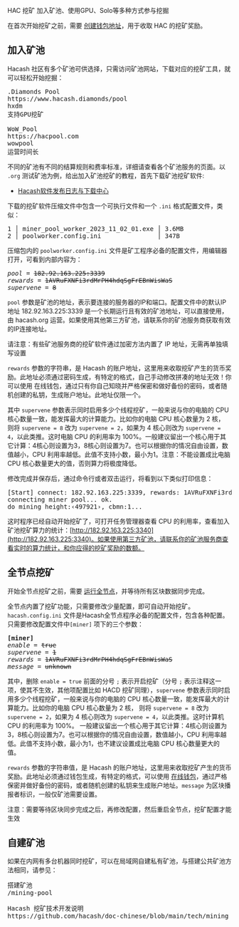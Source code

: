 HAC 挖矿
加入矿池、使用GPU、Solo等多种方式参与挖掘






在首次开始挖矿之前，需要 [创建钱包地址](https://wallet.hacash.org?lang=[:=lang.useset:])，用于收取 HAC 的挖矿奖励。


<a name="pool"></a>

## 加入矿池

Hacash 社区有多个矿池可供选择，只需访问矿池网站，下载对应的挖矿工具，就可以轻松开始挖掘：

<pre class="links">
.Diamonds Pool
https://www.hacash.diamonds/pool
hxdm
支持GPU挖矿

WoW_Pool
https://hacpool.com
wowpool
运营时间长
</pre>

不同的矿池有不同的结算规则和费率标准，详细请查看各个矿池服务的页面。以 `.org` 测试矿池为例，给出加入矿池挖矿的教程，首先下载矿池挖矿软件:

- [Hacash软件发布日志与下载中心](https://github.com/hacash/miner/releases)

下载的挖矿软件压缩文件中包含一个可执行文件和一个 `.ini` 格式配置文件，类似：

<pre class="log">
1 │ miner_pool_worker_2023_11_02_01.exe │ 3.6MB
2 │ poolworker.config.ini               │ 347B
</pre>

压缩包内的 `poolworker.config.ini` 文件是矿工程序必备的配置文件，用编辑器打开，可看到内部内容为：


<pre class="log cnf">
<i>pool</i> = <s>182.92.163.225:3339</s>
<i>rewards</i> = <s>1AVRuFXNFi3rdMrPH4hdqSgFrEBnWisWaS</s>
<i>supervene</i> = <s>8</s>
</pre>

`pool` 参数是矿池的地址，表示要连接的服务器的IP和端口。配置文件中的默认IP地址 182.92.163.225:3339 是一个长期运行且有效的矿池地址，可以直接使用，由 hacash.org 运营。如果使用其他第三方矿池，请联系你的矿池服务商获取有效的IP连接地址。

<p class="note">请注意：有些矿池服务商的挖矿软件通过加密方法内置了 IP 地址，无需再单独填写设置</p>

`rewards` 参数的字符串，是 Hacash 的账户地址，这里用来收取挖矿产生的货币奖励。此地址必须通过密码生成，有特定的格式，自己手动修改拼凑的地址无效！你可以使用 在线钱包，通过只有你自己知晓并严格保密和做好备份的密码，或者随机创建的私钥，生成账户地址。此地址仅限一个。

其中 `supervene` 参数表示同时启用多少个线程挖矿，一般来说与你的电脑的 CPU 核心数量一致，能发挥最大的计算能力。比如你的电脑 CPU 核心数量为 2 核， 则将 `supervene = 8` 改为 `supervene = 2`，如果为 4 核心则改为 `supervene = 4`，以此类推。这时电脑 CPU 的利用率为 100%。一般建议留出一个核心用于其它计算：4核心则设置为3，8核心则设置为7。也可以根据你的情况自由设置，数值越小，CPU 利用率越低。此值不支持小数，最小为1。注意：不能设置成比电脑 CPU 核心数量更大的值，否则算力将极度降低。

修改完成并保存后，通过命令行或者双击运行，将看到以下类似打印信息：

<pre class="print">[Start] connect: 182.92.163.225:3339, rewards: 1AVRuFXNFi3rdMrPH4hdqSgFrEBnWisWaS, supervene: 8. 
connecting miner pool... ok.
do mining height:‹497921›, cbmn:1... 
</pre>

这时程序已经自动开始挖矿了，可打开任务管理器查看 CPU 的利用率，查看加入矿池挖矿算力的统计：[http://182.92.163.225:3340](http://182.92.163.225:3340)。如果使用第三方矿池，请联系你的矿池服务商查看实时的算力统计，和你应得的挖矿奖励的数额。



<a name="fullnode"></a>

## 全节点挖矿

开始全节点挖矿之前，需要 [运行全节点](/run-full-node)，并等待所有区块数据同步完成。

全节点内置了挖矿功能，只需要修改少量配置，即可自动开始挖矿。`hacash.config.ini` 文件是Hacash全节点程序必备的配置文件，包含各种配置。只需要修改配置文件中`[miner]` 项下的三个参数：

<pre class="log cnf">
<b>[miner]</b>
<i>enable</i> = <s>true</s>
<i>supervene</i> = <s>1</s>
<i>rewards</i> = <s>1AVRuFXNFi3rdMrPH4hdqSgFrEBnWisWaS</s>
<i>message</i> = <s>unknown</s>
</pre>

其中，删除 `enable = true` 前面的分号 `;` 表示开启挖矿（分号 `;` 表示注释这一项，使其不生效，其他项配置比如 HACD 挖矿同理），`supervene` 参数表示同时启用多少个线程挖矿，一般来说与你的电脑的 CPU 核心数量一致，能发挥最大的计算能力。比如你的电脑 CPU 核心数量为 2 核， 则将 `supervene = 8` 改为 `supervene = 2`，如果为 4 核心则改为 `supervene = 4`，以此类推。这时计算机 CPU 的利用率为 100%。 一般建议留出一个核心用于其它计算：4核心则设置为3，8核心则设置为7。也可以根据你的情况自由设置，数值越小，CPU 利用率越低。此值不支持小数，最小为1，也不建议设置成比电脑 CPU 核心数量更大的值。

`rewards` 参数的字符串值，是 Hacash 的账户地址，这里用来收取挖矿产生的货币奖励。此地址必须通过钱包生成，有特定的格式，可以使用 [在线钱包](https://wallet.hacash.org?lang=[:=lang.useset:])，通过严格保密并做好备份的密码，或者随机创建的私钥来生成账户地址。`message` 为区块播报者标识，一般仅矿池需要设置。

<p class="note">注意：需要等待区块同步完成之后，再修改配置，然后重启全节点，挖矿配置才能生效</p>

## 自建矿池

如果在内网有多台机器同时挖矿，可以在局域网自建私有矿池，与搭建公共矿池方法相同，请参见：

<pre class="links">
搭建矿池
/mining-pool

Hacash 挖矿技术开发说明
https://github.com/hacash/doc-chinese/blob/main/tech/mining_tech_development_description.md
</pre>
